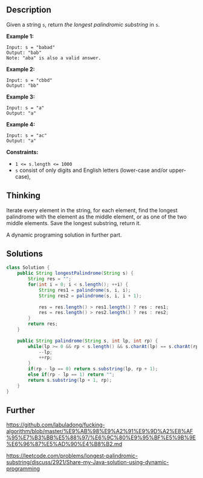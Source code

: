 ## Description

Given a string `s`, return *the longest palindromic substring* in `s`.

 

**Example 1:**

```
Input: s = "babad"
Output: "bab"
Note: "aba" is also a valid answer.
```

**Example 2:**

```
Input: s = "cbbd"
Output: "bb"
```

**Example 3:**

```
Input: s = "a"
Output: "a"
```

**Example 4:**

```
Input: s = "ac"
Output: "a"
```

 

**Constraints:**

- `1 <= s.length <= 1000`
- `s` consist of only digits and English letters (lower-case and/or upper-case),

## Thinking

Iterate every element in the string, for each element, find the longest palindrome with the element as the middle element, or as one of the two middle elements. Save the longest substring, return it.

A dynamic programing solution in further part.

## Solutions

~~~java
class Solution {
    public String longestPalindrome(String s) {
        String res = "";
        for(int i = 0; i < s.length(); ++i) {
            String res1 = palindrome(s, i, i);
            String res2 = palindrome(s, i, i + 1);
            
            res = res.length() > res1.length() ? res : res1;
            res = res.length() > res2.length() ? res : res2;
        }
        return res;
    }
    
    public String palindrome(String s, int lp, int rp) {
        while(lp >= 0 && rp < s.length() && s.charAt(lp) == s.charAt(rp)) {
            --lp;
            ++rp;
        }
        if(rp - lp == 0) return s.substring(lp, rp + 1);
        else if(rp - lp == 1) return "";
        return s.substring(lp + 1, rp);
    }
}
~~~



## Further

https://github.com/labuladong/fucking-algorithm/blob/master/%E9%AB%98%E9%A2%91%E9%9D%A2%E8%AF%95%E7%B3%BB%E5%88%97/%E6%9C%80%E9%95%BF%E5%9B%9E%E6%96%87%E5%AD%90%E4%B8%B2.md

https://leetcode.com/problems/longest-palindromic-substring/discuss/2921/Share-my-Java-solution-using-dynamic-programming